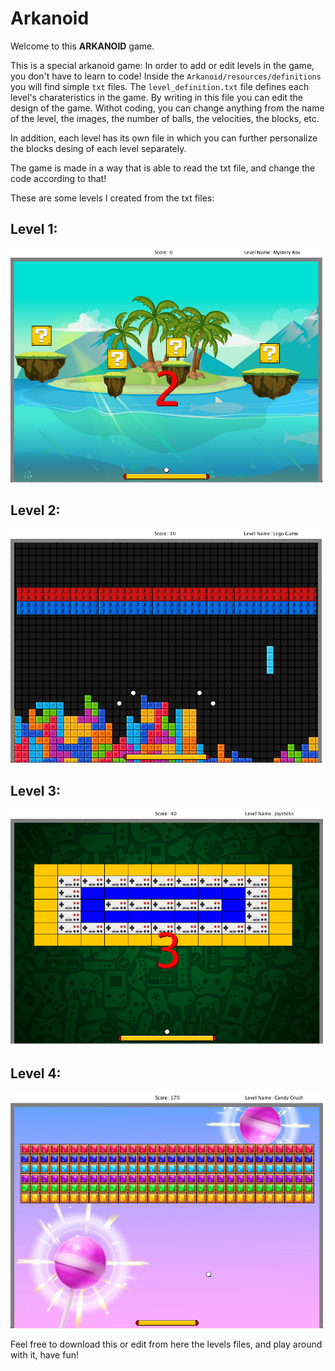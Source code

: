 # Arkanoid

Welcome to this **ARKANOID** game.

This is a special arkanoid game:
In order to add or edit levels in the game, you don't have to learn to code! 
Inside the `Arkanoid/resources/definitions` you will find simple `txt` files. The `level_definition.txt` file defines each level's charateristics in the game. 
By writing in this file you can edit the design of the game. Withot coding, you can change anything from the name of the level, the images, the number of balls, the velocities, the blocks, etc. 

In addition, each level has its own file in which you can further personalize the blocks desing of each level separately. 

The game is made in a way that is able to read the txt file, and change the code according to that!

These are some levels I created from the txt files:

## Level 1:
<img src="screenshots/1.png" width="500"/>

## Level 2:
<img src="screenshots/2.png" width="500"/>

## Level 3:
<img src="screenshots/3.png" width="500"/>

## Level 4:
<img src="screenshots/4.png" width="500"/>


Feel free to download this or edit from here the levels files, and play around with it, have fun! 
